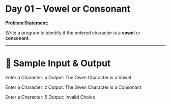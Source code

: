 # Day 01 – Vowel or Consonant

**Problem Statement:**  

Write a program to identify if the entered character is a **vowel** or **consonant**.

---

# 📝 Sample Input & Output

Enter a Character:
a
Output: The Given Character is a Vowel

Enter a Character:
z
Output: The Given Character is a Consonant

Enter a Character:
5
Output: Invalid Choice
